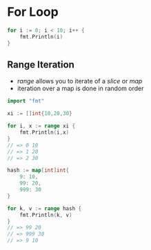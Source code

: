 # For Loop
```go
for i := 0; i < 10; i++ {
    fmt.Println(i)
}
```
## Range Iteration
- *range* allows you to iterate of a *slice* or *map*
- iteration over a map is done in random order

```go
import "fmt"

xi := []int{10,20,30}

for i, x := range xi {
    fmt.Println(i,x)
}
// => 0 10
// => 1 20
// => 2 30

hash := map[int]int{
    9: 10,
    99: 20,
    999: 30
}

for k, v := range hash {
    fmt.Println(k, v)
}
// => 99 20
// => 999 30
// => 9 10
```



